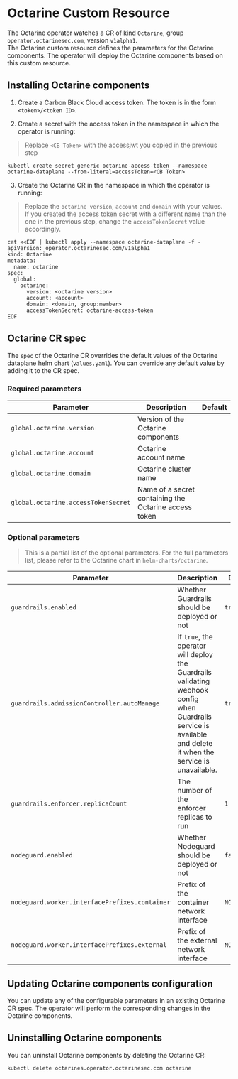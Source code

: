 # Octarine Custom Resource
The Octarine operator watches a CR of kind `Octarine`, group `operator.octarinesec.com`, version `v1alpha1`.  
The Octarine custom resource defines the parameters for the Octarine components. The operator will deploy the Octarine components based on this custom resource.

## Installing Octarine components
1. Create a Carbon Black Cloud access token. The token is in the form `<token>/<token ID>`.

2. Create a secret with the access token in the namespace in which the operator is running:

> Replace `<CB Token>` with the accessjwt you copied in the previous step

```shell script
kubectl create secret generic octarine-access-token --namespace octarine-dataplane --from-literal=accessToken=<CB Token>
```

3. Create the Octarine CR in the namespace in which the operator is running:
> Replace the `octarine version`, `account` and `domain` with your values.  
> If you created the access token secret with a different name than the one in the previous step, change the `accessTokenSecret` value accordingly.

```shell script
cat <<EOF | kubectl apply --namespace octarine-dataplane -f -
apiVersion: operator.octarinesec.com/v1alpha1
kind: Octarine
metadata:
  name: octarine
spec:
  global:
    octarine:
      version: <octarine version>
      account: <account>
      domain: <domain, group:member>
      accessTokenSecret: octarine-access-token
EOF
```

## Octarine CR spec
The `spec` of the Octarine CR overrides the default values of the Octarine dataplane helm chart (`values.yaml`). You can override any default value by adding it to the CR spec.

### Required parameters
Parameter | Description | Default
--------- | ----------- | -------
`global.octarine.version` | Version of the Octarine components | 
`global.octarine.account` | Octarine account name | 
`global.octarine.domain` | Octarine cluster name | 
`global.octarine.accessTokenSecret` | Name of a secret containing the Octarine access token |

### Optional parameters
> This is a partial list of the optional parameters. For the full parameters list, please refer to the Octarine chart in `helm-charts/octarine`.

Parameter | Description | Default
--------- | ----------- | -------
`guardrails.enabled` | Whether Guardrails should be deployed or not | `true`
`guardrails.admissionController.autoManage` | If `true`, the operator will deploy the Guardrails validating webhook config when Guardrails service is available and delete it when the service is unavailable. | `true`
`guardrails.enforcer.replicaCount` | The number of the enforcer replicas to run | `1`
`nodeguard.enabled` | Whether Nodeguard should be deployed or not | `false`
`nodeguard.worker.interfacePrefixes.container` | Prefix of the container network interface | `NO_PREFIX`
`nodeguard.worker.interfacePrefixes.external` | Prefix of the external network interface | `NO_PREFIX`

## Updating Octarine components configuration
You can update any of the configurable parameters in an existing Octarine CR spec. The operator will perform the corresponding changes in the Octarine components.

## Uninstalling Octarine components
You can uninstall Octarine components by deleting the Octarine CR:
```shell script
kubectl delete octarines.operator.octarinesec.com octarine
```
